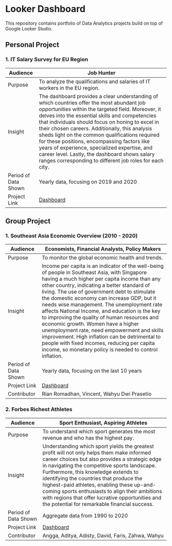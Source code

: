 # Looker Dashboard

This repository contains portfolio of Data Analytics projects build on top of Google Looker Studio. 

## Personal Project
### 1. IT Salary Survey for EU Region
| Audience 	| Job Hunter 	|
|---	|---	|
| Purpose 	| To analyze the qualifications and salaries of IT workers in the EU region. 	|
| Insight 	| The dashboard provides a clear understanding of which countries offer the most abundant job opportunities within the targeted field. Moreover, it delves into the essential skills and competencies that individuals should focus on honing to excel in their chosen careers. Additionally, this analysis sheds light on the common qualifications required for these positions, encompassing factors like years of experience, specialized expertise, and career level. Lastly, the dashboard shows salary ranges corresponding to different job roles for each city. 	|
| Period of Data Shown 	| Yearly data, focusing on 2019 and 2020 	|
| Project Link 	| [Dashboard](https://lookerstudio.google.com/reporting/d741b340-e241-49c8-bfc5-cbc85b3cacf7) 	|


## Group Project
### 1. Southeast Asia Economic Overview (2010 - 2020)
| Audience 	| Economists, Financial Analysts, Policy Makers 	|
|---	|---	|
| Purpose 	| To monitor the global economic health and trends. 	|
| Insight 	| Income per capita is an indicator of the well-being of people in Southeast Asia, with Singapore having a much higher per capita income than any other country, indicating a better standard of living. The use of government debt to stimulate the domestic economy can increase GDP, but it needs wise management. The unemployment rate affects National Income, and education is the key to improving the quality of human resources and economic growth. Women have a higher unemployment rate, need empowerment and skills improvement. High inflation can be detrimental to people with fixed incomes, reducing per capita income, so monetary policy is needed to control inflation. 	|
| Period of Data Shown 	| Yearly data, focusing on the last 10 years 	|
| Project Link 	| [Dashboard](https://lookerstudio.google.com/reporting/cd4e040b-fa99-45bd-ba76-94dc53f72bca) 	|
| Contributor 	| Rian Romadhan, Vincent, Wahyu Dwi Prasetio 	|

### 2. Forbes Richest Athletes
| Audience 	| Sport Enthusiast, Aspiring Athletes 	|
|---	|---	|
| Purpose 	| To understand which sport generates the most revenue and who has the highest pay. 	|
| Insight 	| Understanding which sport yields the greatest profit will not only helps them make informed career choices but also provides a strategic edge in navigating the competitive sports landscape. Furthermore, this knowledge extends to identifying the countries that produce the highest-paid athletes, enabling these up-and-coming sports enthusiasts to align their ambitions with regions that offer lucrative opportunities and the potential for remarkable financial success. 	|
| Period of Data Shown 	| Aggregate data from 1990 to 2020 	|
| Project Link 	| [Dashboard](https://lookerstudio.google.com/reporting/83c76151-0a97-4748-85b1-d780685ed43c) 	|
| Contributor 	| Angga, Aditya, Adisty, David, Faris, Zahwa, Wahyu 	|